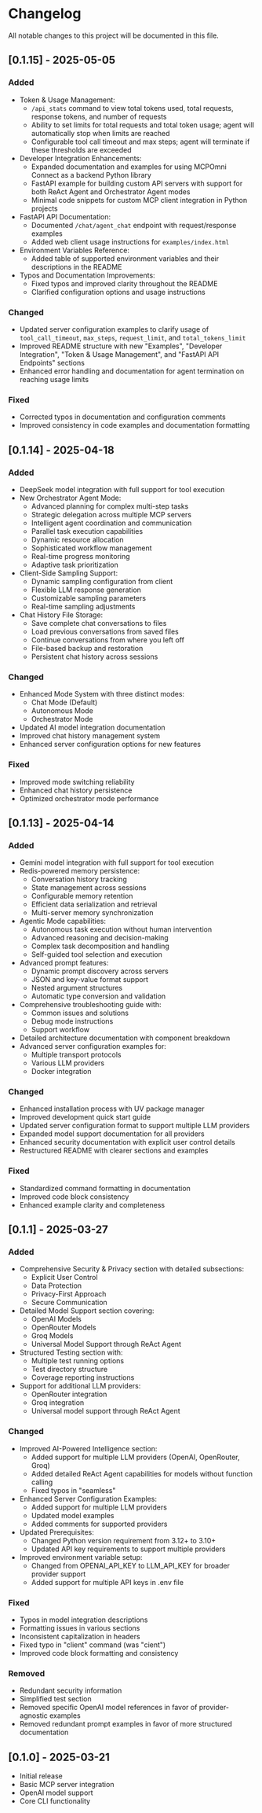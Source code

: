# Changelog

All notable changes to this project will be documented in this file.

## [0.1.15] - 2025-05-05

### Added
- Token & Usage Management:
  - `/api_stats` command to view total tokens used, total requests, response tokens, and number of requests
  - Ability to set limits for total requests and total token usage; agent will automatically stop when limits are reached
  - Configurable tool call timeout and max steps; agent will terminate if these thresholds are exceeded
- Developer Integration Enhancements:
  - Expanded documentation and examples for using MCPOmni Connect as a backend Python library
  - FastAPI example for building custom API servers with support for both ReAct Agent and Orchestrator Agent modes
  - Minimal code snippets for custom MCP client integration in Python projects
- FastAPI API Documentation:
  - Documented `/chat/agent_chat` endpoint with request/response examples
  - Added web client usage instructions for `examples/index.html`
- Environment Variables Reference:
  - Added table of supported environment variables and their descriptions in the README
- Typos and Documentation Improvements:
  - Fixed typos and improved clarity throughout the README
  - Clarified configuration options and usage instructions

### Changed
- Updated server configuration examples to clarify usage of `tool_call_timeout`, `max_steps`, `request_limit`, and `total_tokens_limit`
- Improved README structure with new "Examples", "Developer Integration", "Token & Usage Management", and "FastAPI API Endpoints" sections
- Enhanced error handling and documentation for agent termination on reaching usage limits

### Fixed
- Corrected typos in documentation and configuration comments
- Improved consistency in code examples and documentation formatting



## [0.1.14] - 2025-04-18

### Added
- DeepSeek model integration with full support for tool execution
- New Orchestrator Agent Mode:
  - Advanced planning for complex multi-step tasks
  - Strategic delegation across multiple MCP servers
  - Intelligent agent coordination and communication
  - Parallel task execution capabilities
  - Dynamic resource allocation
  - Sophisticated workflow management
  - Real-time progress monitoring
  - Adaptive task prioritization
- Client-Side Sampling Support:
  - Dynamic sampling configuration from client
  - Flexible LLM response generation
  - Customizable sampling parameters
  - Real-time sampling adjustments
- Chat History File Storage:
  - Save complete chat conversations to files
  - Load previous conversations from saved files
  - Continue conversations from where you left off
  - File-based backup and restoration
  - Persistent chat history across sessions

### Changed
- Enhanced Mode System with three distinct modes:
  - Chat Mode (Default)
  - Autonomous Mode
  - Orchestrator Mode
- Updated AI model integration documentation
- Improved chat history management system
- Enhanced server configuration options for new features

### Fixed
- Improved mode switching reliability
- Enhanced chat history persistence
- Optimized orchestrator mode performance

## [0.1.13] - 2025-04-14

### Added
- Gemini model integration with full support for tool execution
- Redis-powered memory persistence:
  - Conversation history tracking
  - State management across sessions
  - Configurable memory retention
  - Efficient data serialization and retrieval
  - Multi-server memory synchronization
- Agentic Mode capabilities:
  - Autonomous task execution without human intervention
  - Advanced reasoning and decision-making
  - Complex task decomposition and handling
  - Self-guided tool selection and execution
- Advanced prompt features:
  - Dynamic prompt discovery across servers
  - JSON and key-value format support
  - Nested argument structures
  - Automatic type conversion and validation
- Comprehensive troubleshooting guide with:
  - Common issues and solutions
  - Debug mode instructions
  - Support workflow
- Detailed architecture documentation with component breakdown
- Advanced server configuration examples for:
  - Multiple transport protocols
  - Various LLM providers
  - Docker integration

### Changed
- Enhanced installation process with UV package manager
- Improved development quick start guide
- Updated server configuration format to support multiple LLM providers
- Expanded model support documentation for all providers
- Enhanced security documentation with explicit user control details
- Restructured README with clearer sections and examples

### Fixed
- Standardized command formatting in documentation
- Improved code block consistency
- Enhanced example clarity and completeness

## [0.1.1] - 2025-03-27

### Added
- Comprehensive Security & Privacy section with detailed subsections:
  - Explicit User Control
  - Data Protection
  - Privacy-First Approach
  - Secure Communication
- Detailed Model Support section covering:
  - OpenAI Models
  - OpenRouter Models
  - Groq Models
  - Universal Model Support through ReAct Agent
- Structured Testing section with:
  - Multiple test running options
  - Test directory structure
  - Coverage reporting instructions
- Support for additional LLM providers:
  - OpenRouter integration
  - Groq integration
  - Universal model support through ReAct Agent

### Changed
- Improved AI-Powered Intelligence section:
  - Added support for multiple LLM providers (OpenAI, OpenRouter, Groq)
  - Added detailed ReAct Agent capabilities for models without function calling
  - Fixed typos in "seamless"
- Enhanced Server Configuration Examples:
  - Added support for multiple LLM providers
  - Updated model examples
  - Added comments for supported providers
- Updated Prerequisites:
  - Changed Python version requirement from 3.12+ to 3.10+
  - Updated API key requirements to support multiple providers
- Improved environment variable setup:
  - Changed from OPENAI_API_KEY to LLM_API_KEY for broader provider support
  - Added support for multiple API keys in .env file

### Fixed
- Typos in model integration descriptions
- Formatting issues in various sections
- Inconsistent capitalization in headers
- Fixed typo in "client" command (was "cient")
- Improved code block formatting and consistency

### Removed
- Redundant security information
- Simplified test section
- Removed specific OpenAI model references in favor of provider-agnostic examples
- Removed redundant prompt examples in favor of more structured documentation

## [0.1.0] - 2025-03-21
- Initial release
- Basic MCP server integration
- OpenAI model support
- Core CLI functionality
